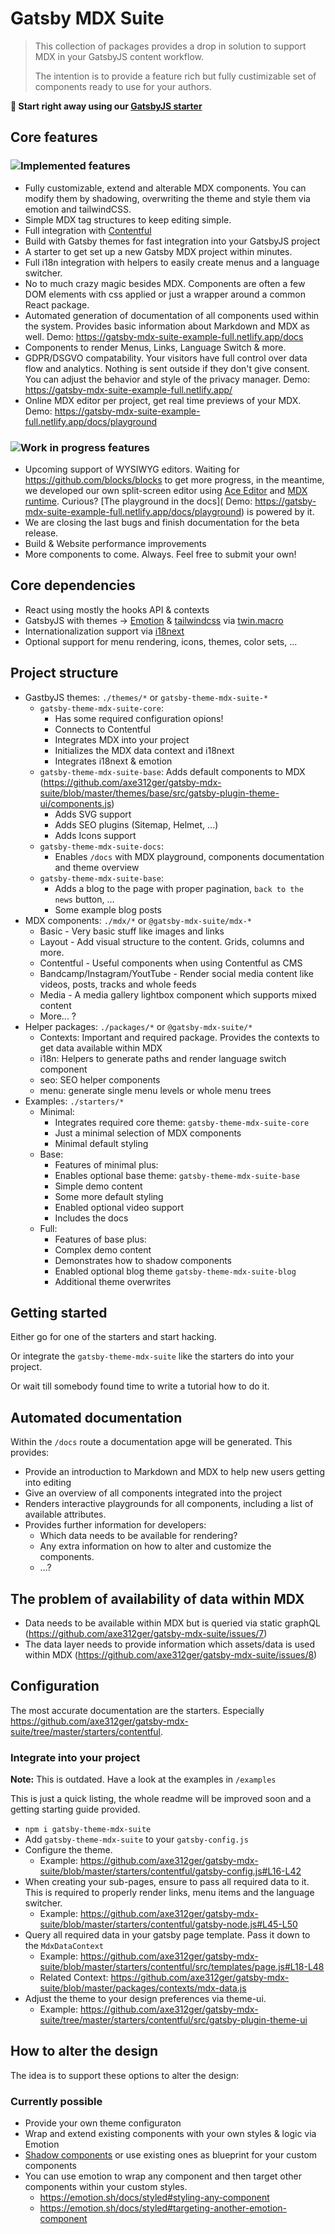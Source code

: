 # Gatsby MDX Suite

> This collection of packages provides a drop in solution to support MDX in your GatsbyJS content workflow.
>
> The intention is to provide a feature rich but fully custimizable set of components ready to use for your authors.


**🚀 Start right away using our [GatsbyJS starter](https://github.com/axe312ger/gatsby-starter-mdx-suite)**

## Core features

### ![Implemented features](https://img.shields.io/badge/Status-Implemented-green?style=flat)

* Fully customizable, extend and alterable MDX components. You can modify them by shadowing, overwriting the theme and style them via emotion and tailwindCSS.
* Simple MDX tag structures to keep editing simple.
* Full integration with [Contentful](https://contentful.com/)
* Build with Gatsby themes for fast integration into your GatsbyJS project
* A starter to get set up a new Gatsby MDX project within minutes.
* Full i18n integration with helpers to easily create menus and a language switcher.
* No to much crazy magic besides MDX. Components are often a few DOM elements with css applied or just a wrapper around a common React package.
* Automated generation of documentation of all components used within the system. Provides basic information about Markdown and MDX as well.  Demo: https://gatsby-mdx-suite-example-full.netlify.app/docs
* Components to render Menus, Links, Language Switch & more.
* GDPR/DSGVO compatability. Your visitors have full control over data flow and analytics. Nothing is sent outside if they don't give consent. You can adjust the behavior and style of the privacy manager. Demo: https://gatsby-mdx-suite-example-full.netlify.app/
* Online MDX editor per project, get real time previews of your MDX. Demo: https://gatsby-mdx-suite-example-full.netlify.app/docs/playground

### ![Work in progress features](https://img.shields.io/badge/Status-Work_in_progress-yellowgreen?style=flat)

* Upcoming support of WYSIWYG editors. Waiting for https://github.com/blocks/blocks to get more progress, in the meantime, we developed our own split-screen editor using [Ace Editor](https://ace.c9.io/) and [MDX runtime](https://mdxjs.com/advanced/runtime). Curious? [The playground in the docs]( Demo: https://gatsby-mdx-suite-example-full.netlify.app/docs/playground) is powered by it.
* We are closing the last bugs and finish documentation for the beta release.
* Build & Website performance improvements
* More components to come. Always. Feel free to submit your own!


## Core dependencies

* React using mostly the hooks API & contexts
* GatsbyJS with themes -> [Emotion](https://emotion.sh/) & [tailwindcss](https://tailwindcss.com/) via [twin.macro](https://github.com/ben-rogerson/twin.macro)
* Internationalization support via [i18next](https://www.i18next.com/)
* Optional support for menu rendering, icons, themes, color sets, ...

## Project structure

* GastbyJS themes: `./themes/*` or `gatsby-theme-mdx-suite-*`
  * `gatsby-theme-mdx-suite-core`:
    * Has some required configuration opions!
    * Connects to Contentful
    * Integrates MDX into your project
    * Initializes the MDX data context and i18next
    * Integrates i18next & emotion
  * `gatsby-theme-mdx-suite-base`:
      Adds default components to MDX (https://github.com/axe312ger/gatsby-mdx-suite/blob/master/themes/base/src/gatsby-plugin-theme-ui/components.js)
    * Adds SVG support
    * Adds SEO plugins (Sitemap, Helmet, ...)
    * Adds Icons support
  * `gatsby-theme-mdx-suite-docs`:
    * Enables `/docs` with MDX playground, components documentation and theme overview
  * `gatsby-theme-mdx-suite-base`:
    * Adds a blog to the page with proper pagination, `back to the news` button, ...
    * Some example blog posts
* MDX components: `./mdx/*` or `@gatsby-mdx-suite/mdx-*`
  * Basic - Very basic stuff like images and links
  * Layout - Add visual structure to the content. Grids, columns and more.
  * Contentful - Useful components when using Contentful as CMS
  * Bandcamp/Instagram/YoutTube - Render social media content like videos, posts, tracks and whole feeds
  * Media - A media gallery lightbox component which supports mixed content
  * More... ?
* Helper packages: `./packages/*` or `@gatsby-mdx-suite/*`
  * Contexts: Important and required package. Provides the contexts to get data available within MDX
  * i18n: Helpers to generate paths and render language switch component
  * seo: SEO helper components
  * menu: generate single menu levels or whole menu trees
* Examples: `./starters/*`
  * Minimal:
    * Integrates required core theme: `gatsby-theme-mdx-suite-core`
    * Just a minimal selection of MDX components
    * Minimal default styling
  * Base:
    * Features of minimal plus:
    * Enables optional base theme: `gatsby-theme-mdx-suite-base`
    * Simple demo content
    * Some more default styling
    * Enabled optional video support
    * Includes the docs
  * Full:
    * Features of base plus:
    * Complex demo content
    * Demonstrates how to shadow components
    * Enabled optional blog theme `gatsby-theme-mdx-suite-blog`
    * Additional theme overwrites

## Getting started

Either go for one of the starters and start hacking.

Or integrate the `gatsby-theme-mdx-suite` like the starters do into your project.

Or wait till somebody found time to write a tutorial how to do it.

## Automated documentation

Within the `/docs` route a documentation apge will be generated. This provides:

* Provide an introduction to Markdown and MDX to help new users getting into editing
* Give an overview of all components integrated into the project
* Renders interactive playgrounds for all components, including a list of available attributes.
* Provides further information for developers:
  * Which data needs to be available for rendering?
  * Any extra information on how to alter and customize the components.
  * ...?

## The problem of availability of data within MDX

- Data needs to be available within MDX but is queried via static graphQL (https://github.com/axe312ger/gatsby-mdx-suite/issues/7)
- The data layer needs to provide information which assets/data is used within MDX (https://github.com/axe312ger/gatsby-mdx-suite/issues/8)

## Configuration

The most accurate documentation are the starters. Especially https://github.com/axe312ger/gatsby-mdx-suite/tree/master/starters/contentful.

### Integrate into your project

**Note:** This is outdated. Have a look at the examples in `/examples`

This is just a quick listing, the whole readme will be improved soon and a getting starting guide provided.

* `npm i gatsby-theme-mdx-suite`
* Add `gatsby-theme-mdx-suite` to your `gatsby-config.js`
* Configure the theme.
  * Example: https://github.com/axe312ger/gatsby-mdx-suite/blob/master/starters/contentful/gatsby-config.js#L16-L42
* When creating your sub-pages, ensure to pass all required data to it. This is required to properly render links, menu items and the language switcher.
  * Example: https://github.com/axe312ger/gatsby-mdx-suite/blob/master/starters/contentful/gatsby-node.js#L45-L50
* Query all required data in your gatsby page template. Pass it down to the `MdxDataContext`
  * Example: https://github.com/axe312ger/gatsby-mdx-suite/blob/master/starters/contentful/src/templates/page.js#L18-L48
  * Related Context: https://github.com/axe312ger/gatsby-mdx-suite/blob/master/packages/contexts/mdx-data.js
* Adjust the theme to your design preferences via theme-ui.
  * Example: https://github.com/axe312ger/gatsby-mdx-suite/tree/master/starters/contentful/src/gatsby-plugin-theme-ui


## How to alter the design

The idea is to support these options to alter the design:

### Currently possible

* Provide your own theme configuraton
* Wrap and extend existing components with your own styles & logic via Emotion
* [Shadow components](https://www.gatsbyjs.com/docs/themes/shadowing/) or use existing ones as blueprint for your custom components
* You can use emotion to wrap any component and then target other components within your custom styles.
  * https://emotion.sh/docs/styled#styling-any-component
  * https://emotion.sh/docs/styled#targeting-another-emotion-component
